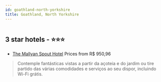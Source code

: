 ```yaml
---
id: goathland-north-yorkshire
title: Goathland, North Yorkshire
---
```


<center><img src="https://us.dotwconnect.com/poze_hotel/16/1652138/qHEWvgW0_d2b5ca33bd970f64a6301fa75ae2eb22.png" alt="" /></center>


##  3 star hotels - ⭐️⭐️⭐️

-    [The Mallyan Spout Hotel](https://us.hurb.com/hotels/goathland/the-mallyan-spout-hotel-HT-MZTA?cmp=18055) Prices from R$ 950,96
   > Contemple fantásticas vistas a partir da açoteia e do jardim ou tire partido das várias comodidades e serviços ao seu dispor, incluindo Wi-Fi grátis.
